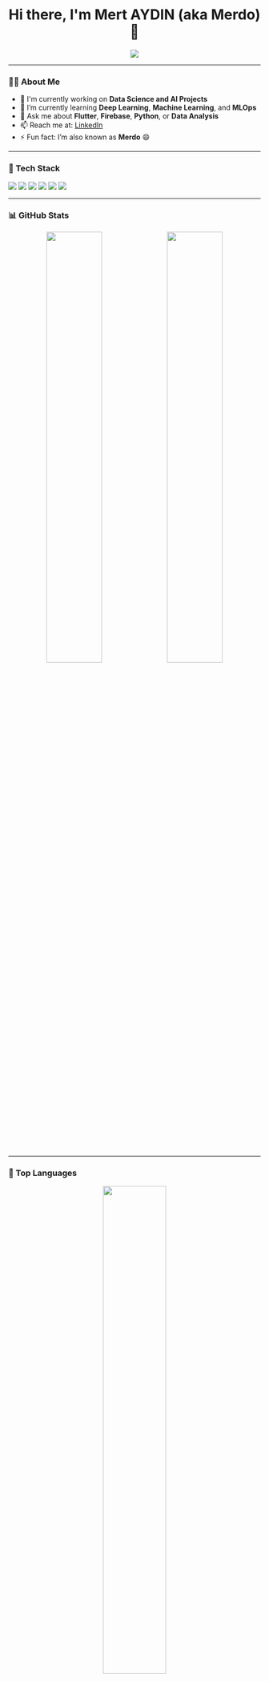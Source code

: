 <h1 align="center">Hi there, I'm Mert AYDIN (aka Merdo) 👋</h1>

<p align="center">
  <img src="https://readme-typing-svg.herokuapp.com?font=Fira+Code&weight=500&size=22&pause=1000&color=04BF8A&center=true&vCenter=true&width=435&lines=Data+Science+Enthusiast;AI+Explorer;Flutter+%26+Firebase+Lover;Always+Learning+New+Things+%F0%9F%93%9A" />
</p>

---

### 🙋‍♂️ About Me

- 🔭 I'm currently working on **Data Science and AI Projects**
- 🌱 I’m currently learning **Deep Learning**, **Machine Learning**, and **MLOps**
- 💬 Ask me about **Flutter**, **Firebase**, **Python**, or **Data Analysis**
- 📫 Reach me at: [LinkedIn](https://www.linkedin.com/in/mert30/)
- ⚡ Fun fact: I’m also known as **Merdo** 😄

---

### 🧰 Tech Stack

<p align="left">
  <img src="https://img.shields.io/badge/Python-3776AB?style=for-the-badge&logo=python&logoColor=white"/>
  <img src="https://img.shields.io/badge/TensorFlow-FF6F00?style=for-the-badge&logo=tensorflow&logoColor=white"/>
  <img src="https://img.shields.io/badge/Flutter-02569B?style=for-the-badge&logo=flutter&logoColor=white"/>
  <img src="https://img.shields.io/badge/Firebase-FFCA28?style=for-the-badge&logo=firebase&logoColor=white"/>
  <img src="https://img.shields.io/badge/SQL-336791?style=for-the-badge&logo=postgresql&logoColor=white"/>
  <img src="https://img.shields.io/badge/GitHub-181717?style=for-the-badge&logo=github&logoColor=white"/>
</p>

---

### 📊 GitHub Stats

<p align="center">
  <img src="https://github-readme-stats.vercel.app/api?username=mert30&show_icons=true&theme=tokyonight&hide_border=false" width="47%" />
  <img src="https://github-readme-streak-stats.herokuapp.com/?user=mert30&theme=tokyonight&hide_border=false" width="47%" />
</p>

---

### 📌 Top Languages

<p align="center">
  <img src="https://github-readme-stats.vercel.app/api/top-langs/?username=mert30&layout=compact&theme=tokyonight&hide_border=false" width="50%" />
</p>

---

### 🏅 Badges & Certifications

- 🧠 IBM Machine Learning with Python
- 📊 Google Data Analytics Certificate *(hypothetical – örnek için eklendi)*
- 💡 Deep Learning Specialization by Andrew Ng *(eğer varsa bırakabilirim ya da çıkarırız)*

---

### 🎯 Fun & Random

- 🕹️ Gamer at heart — but code first!
- 📚 Bookworm and podcast addict
- 🏋️‍♂️ Gym lover and protein enthusiast

---

<p align="center">
  <img src="https://capsule-render.vercel.app/api?type=waving&color=04BF8A&height=120&section=footer"/>
</p>
